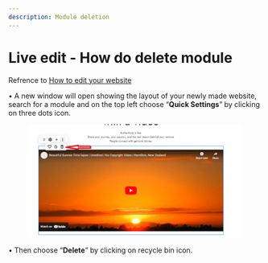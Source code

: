 ```yaml
---
description: Module deletion
---
```


# Live edit -  How do delete module

Refrence to [How to edit your website](https://help.microweber.com/user-guide/live-edit-how-to-edit-you-site)

• A new window will open showing the layout of your newly made website, search for a module and on the top left choose “**Quick Settings**” by clicking on three dots icon.

<figure><img src=".gitbook/assets/image (68).png" alt=""><figcaption></figcaption></figure>

• Then choose “**Delete**” by clicking on recycle bin icon.
